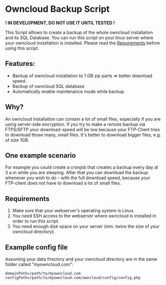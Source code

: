 # Owncloud Backup Script

**! IN DEVELOPMENT, DO NOT USE IT UNTIL TESTED !**

This Script alllows to create a backup of the whole owncloud installation and its SQL Database. You can run this script
on your linux server where your owncloud installation is installed. Please read the [Requirements](https://github.com/julianpoemp/oc-backup#requirements) before using this script.

## Features:

- Backup of owncloud installation to 1 GB zip parts => better download speed.
- Backup of owncloud SQL database
- Automatically enable maintenance mode while backup

## Why?

An owncloud installation can contain a lot of small files, especially if you are using server-side encryption. If you try to
make a remote backup via FTPS/SFTP your download-speed will be low because your FTP-Client tries to download those many, small
files. It's better to download bigger files, e.g. of size 1GB.

## One example scenario

For example you could create a cronjob that creates a backup every day at 3 a.m while you are sleeping. After that you
can download the backup whenever you wish to do - with the full download speed, because your FTP-client does not have to
download a lot of small files.


## Requirements

1. Make sure that your webserver's operating system is Linux.
2. You need SSH access to the webserver where owncloud is installed in order to run this script.
3. You need enough disk space on your server (min. twice the size of your owncloud directory).

## Examplle config file
Assuming your data firectory and your owncloud directory are in the same folder called "myowncloud.com":
````
domainPath=/path/to/myowncloud.com
configPath=/path/to/myowncloud.com/owncloud/config/config.php
````
